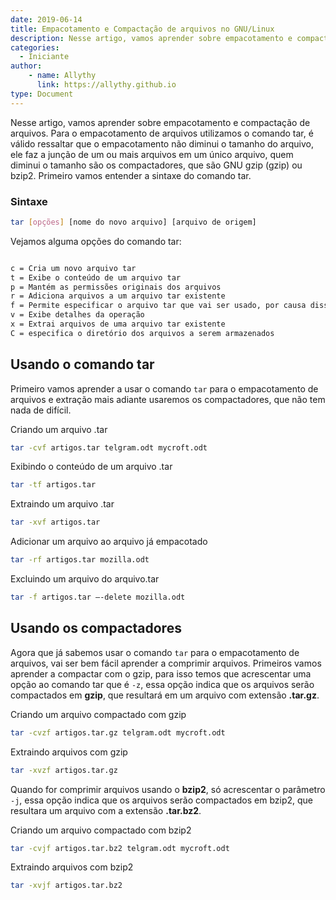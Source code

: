 ```yaml
---
date: 2019-06-14
title: Empacotamento e Compactação de arquivos no GNU/Linux
description: Nesse artigo, vamos aprender sobre empacotamento e compactação de arquivos.
categories:
  - Iniciante
author:
    - name: Allythy
      link: https://allythy.github.io
type: Document
---
```


Nesse artigo, vamos aprender sobre empacotamento e compactação de arquivos. Para o empacotamento de arquivos utilizamos o comando tar, é válido ressaltar que o empacotamento não diminui o tamanho do arquivo, ele faz a junção de um ou mais arquivos em um único arquivo, quem diminui o tamanho são os compactadores, que são GNU gzip (gzip) ou bzip2. Primeiro vamos entender a sintaxe do comando tar.

###  Sintaxe

```bash
tar [opções] [nome do novo arquivo] [arquivo de origem]
```
Vejamos alguma opções do comando tar:
```bash

c = Cria um novo arquivo tar
t = Exibe o conteúdo de um arquivo tar
p = Mantém as permissões originais dos arquivos
r = Adiciona arquivos a um arquivo tar existente
f = Permite especificar o arquivo tar que vai ser usado, por causa disso é a ultima opção
v = Exibe detalhes da operação
x = Extrai arquivos de uma arquivo tar existente
C = especifica o diretório dos arquivos a serem armazenados
```
## Usando o comando tar

Primeiro vamos aprender a usar o comando `tar` para o empacotamento de arquivos e extração mais adiante usaremos os compactadores, que não tem nada de difícil.

Criando um arquivo .tar

```bash
tar -cvf artigos.tar telgram.odt mycroft.odt
```
Exibindo o conteúdo de um arquivo .tar

```bash
tar -tf artigos.tar
```
Extraindo um arquivo .tar

```bash
tar -xvf artigos.tar
```

Adicionar um arquivo ao arquivo já empacotado

```bash
tar -rf artigos.tar mozilla.odt
```

Excluindo um arquivo do arquivo.tar

```bash
tar -f artigos.tar –-delete mozilla.odt
```
## Usando os compactadores

Agora que já sabemos usar o comando `tar` para o empacotamento de arquivos, vai ser bem fácil aprender a comprimir arquivos. Primeiros vamos aprender a compactar com o gzip, para  isso temos que acrescentar uma opção ao comando tar que é `-z`, essa opção indica que os arquivos serão compactados em **gzip**, que resultará em um arquivo com extensão **.tar.gz**.

Criando um arquivo compactado com gzip

```bash
tar -cvzf artigos.tar.gz telgram.odt mycroft.odt
```

Extraindo arquivos com gzip

```bash
tar -xvzf artigos.tar.gz
```

Quando for comprimir arquivos usando o **bzip2**, só acrescentar o parâmetro `-j`, essa opção indica que os arquivos serão compactados em bzip2, que resultara um arquivo com a extensão **.tar.bz2**.

Criando um arquivo compactado com bzip2

```bash
tar -cvjf artigos.tar.bz2 telgram.odt mycroft.odt
```

Extraindo arquivos com bzip2

```bash
tar -xvjf artigos.tar.bz2
```
